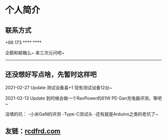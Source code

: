 个人简介 
===========
  

## 联系方式
+86 173 **** ****

企鹅和邮箱么~ 来三次元问吧~


---

还没想好写点啥，先暂时这样吧  
------
2021-02-27 Update
测试设备喜+1 现有测试设备12台~


2021-02-13 Update
到时候会做一个RavPower的61W PD Gan充电器评测，等吧~


没填的坑：
-小米GaN的评测
-Type-C测试头
-还有就是Arduino之类的老坑了~

  
  
友链：[rcdfrd.com](https://rcdfrd.com)
------------------------
